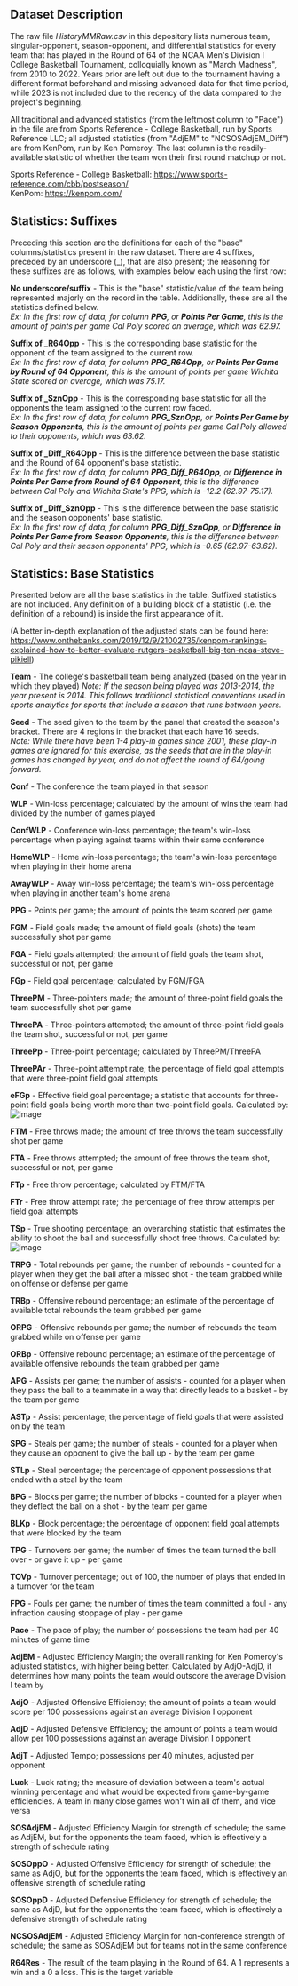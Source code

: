 ## Dataset Description

The raw file *HistoryMMRaw.csv* in this depository lists numerous team, singular-opponent, season-opponent, and differential statistics for every team that has played in the Round of 64 of the NCAA Men's Division I College Basketball Tournament, colloquially known as "March Madness", from 2010 to 2022. Years prior are left out due to the tournament having a different format beforehand and missing advanced data for that time period, while 2023 is not included due to the recency of the data compared to the project's beginning.

All traditional and advanced statistics (from the leftmost column to "Pace") in the file are from Sports Reference - College Basketball, run by Sports Reference LLC; all adjusted statistics (from "AdjEM" to "NCSOSAdjEM_Diff") are from KenPom, run by Ken Pomeroy. The last column is the readily-available statistic of whether the team won their first round matchup or not.

Sports Reference - College Basketball: https://www.sports-reference.com/cbb/postseason/  
KenPom: https://kenpom.com/

## Statistics: Suffixes

Preceding this section are the definitions for each of the "base" columns/statistics present in the raw dataset. There are 4 suffixes, preceded by an underscore (_), that are also present; the reasoning for these suffixes are as follows, with examples below each using the first row:

**No underscore/suffix** - This is the "base" statistic/value of the team being represented majorly on the record in the table. Additionally, these are all the statistics defined below.  
*Ex: In the first row of data, for column **PPG**, or **Points Per Game**, this is the amount of points per game Cal Poly scored on average, which was 62.97.*

**Suffix of _R64Opp** - This is the corresponding base statistic for the opponent of the team assigned to the current row.  
*Ex: In the first row of data, for column **PPG_R64Opp**, or **Points Per Game by Round of 64 Opponent**, this is the amount of points per game Wichita State scored on average, which was 75.17.*

**Suffix of _SznOpp** - This is the corresponding base statistic for all the opponents the team assigned to the current row faced.  
*Ex: In the first row of data, for column **PPG_SznOpp**, or **Points Per Game by Season Opponents**, this is the amount of points per game Cal Poly allowed to their opponents, which was 63.62.*

**Suffix of _Diff_R64Opp** - This is the difference between the base statistic and the Round of 64 opponent's base statistic.  
*Ex: In the first row of data, for column **PPG_Diff_R64Opp**, or **Difference in Points Per Game from Round of 64 Opponent**, this is the difference between Cal Poly and Wichita State's PPG, which is -12.2 (62.97-75.17).*

**Suffix of _Diff_SznOpp** - This is the difference between the base statistic and the season opponents' base statistic.  
*Ex: In the first row of data, for column **PPG_Diff_SznOpp**, or **Difference in Points Per Game from Season Opponents**, this is the difference between Cal Poly and their season opponents' PPG, which is -0.65 (62.97-63.62).*

## Statistics: Base Statistics

Presented below are all the base statistics in the table. Suffixed statistics are not included. Any definition of a building block of a statistic (i.e. the definition of a rebound) is inside the first appearance of it.

(A better in-depth explanation of the adjusted stats can be found here: https://www.onthebanks.com/2019/12/9/21002735/kenpom-rankings-explained-how-to-better-evaluate-rutgers-basketball-big-ten-ncaa-steve-pikiell)

**Team** - The college's basketball team being analyzed (based on the year in which they played)
  *Note: If the season being played was 2013-2014, the year present is 2014. This follows traditional statistical conventions used in sports analytics for sports that include a season that runs between years.*
  
**Seed** - The seed given to the team by the panel that created the season's bracket. There are 4 regions in the bracket that each have 16 seeds.  
  *Note: While there have been 1-4 play-in games since 2001, these play-in games are ignored for this exercise, as the seeds that are in the play-in games has changed by year, and do not affect the round of 64/going forward.*

**Conf** - The conference the team played in that season

**WLP** - Win-loss percentage; calculated by the amount of wins the team had divided by the number of games played

**ConfWLP** - Conference win-loss percentage; the team's win-loss percentage when playing against teams within their same conference

**HomeWLP** - Home win-loss percentage; the team's win-loss percentage when playing in their home arena

**AwayWLP** - Away win-loss percentage; the team's win-loss percentage when playing in another team's home arena

**PPG** - Points per game; the amount of points the team scored per game

**FGM** - Field goals made; the amount of field goals (shots) the team successfully shot per game

**FGA** - Field goals attempted; the amount of field goals the team shot, successful or not, per game

**FGp** - Field goal percentage; calculated by FGM/FGA

**ThreePM** - Three-pointers made; the amount of three-point field goals the team successfully shot per game

**ThreePA** - Three-pointers attempted; the amount of three-point field goals the team shot, successful or not, per game

**ThreePp** - Three-point percentage; calculated by ThreePM/ThreePA

**ThreePAr** - Three-point attempt rate; the percentage of field goal attempts that were three-point field goal attempts

**eFGp** - Effective field goal percentage; a statistic that accounts for three-point field goals being worth more than two-point field goals. Calculated by:  
![image](https://github.com/WalkingWiki41/MarchMadness/assets/51684045/c4d5a258-8015-4892-a903-797f8fcb2a3e)

**FTM** - Free throws made; the amount of free throws the team successfully shot per game

**FTA** - Free throws attempted; the amount of free throws the team shot, successful or not, per game

**FTp** - Free throw percentage; calculated by FTM/FTA

**FTr** - Free throw attempt rate; the percentage of free throw attempts per field goal attempts

**TSp** - True shooting percentage; an overarching statistic that estimates the ability to shoot the ball and successfully shoot free throws. Calculated by:  
![image](https://github.com/WalkingWiki41/MarchMadness/assets/51684045/f1138fa5-20dd-4972-b5de-704b0f39cc9c)

**TRPG** - Total rebounds per game; the number of rebounds - counted for a player when they get the ball after a missed shot - the team grabbed while on offense or defense per game

**TRBp** - Offensive rebound percentage; an estimate of the percentage of available total rebounds the team grabbed per game

**ORPG** - Offensive rebounds per game; the number of rebounds the team grabbed while on offense per game

**ORBp** - Offensive rebound percentage; an estimate of the percentage of available offensive rebounds the team grabbed per game

**APG** - Assists per game; the number of assists - counted for a player when they pass the ball to a teammate in a way that directly leads to a basket - by the team per game 

**ASTp** - Assist percentage; the percentage of field goals that were assisted on by the team

**SPG** - Steals per game; the number of steals - counted for a player when they cause an opponent to give the ball up - by the team per game

**STLp** - Steal percentage; the percentage of opponent possessions that ended with a steal by the team

**BPG** - Blocks per game; the number of blocks - counted for a player when they deflect the ball on a shot - by the team per game

**BLKp** - Block percentage; the percentage of opponent field goal attempts that were blocked by the team

**TPG** - Turnovers per game; the number of times the team turned the ball over - or gave it up - per game

**TOVp** - Turnover percentage;  out of 100, the number of plays that ended in a turnover for the team

**FPG** - Fouls per game; the number of times the team committed a foul - any infraction causing stoppage of play - per game

**Pace** - The pace of play; the number of possessions the team had per 40 minutes of game time

**AdjEM** - Adjusted Efficiency Margin; the overall ranking for Ken Pomeroy's adjusted statistics, with higher being better. Calculated by AdjO-AdjD, it determines how many points the team would outscore the average Division I team by

**AdjO** - Adjusted Offensive Efficiency; the amount of points a team would score per 100 possessions against an average Division I opponent

**AdjD** - Adjusted Defensive Efficiency; the amount of points a team would allow per 100 possessions against an average Division I opponent

**AdjT** - Adjusted Tempo; possessions per 40 minutes, adjusted per opponent

**Luck** - Luck rating; the measure of deviation between a team's actual winning percentage and what would be expected from game-by-game efficiencies. A team in many close games won't win all of them, and vice versa

**SOSAdjEM** - Adjusted Efficiency Margin for strength of schedule; the same as AdjEM, but for the opponents the team faced, which is effectively a strength of schedule rating

**SOSOppO** - Adjusted Offensive Efficiency for strength of schedule; the same as AdjO, but for the opponents the team faced, which is effectively an offensive strength of schedule rating

**SOSOppD** - Adjusted Defensive Efficiency for strength of schedule; the same as AdjD, but for the opponents the team faced, which is effectively a defensive strength of schedule rating

**NCSOSAdjEM** - Adjusted Efficiency Margin for non-conference strength of schedule; the same as SOSAdjEM but for teams not in the same conference

**R64Res** - The result of the team playing in the Round of 64. A 1 represents a win and a 0 a loss. This is the target variable
